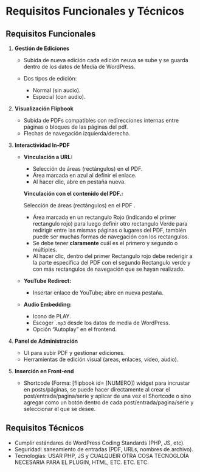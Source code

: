 # Requisitos Funcionales y Técnicos

## Requisitos Funcionales

1. **Gestión de Ediciones**

   - Subida de nueva edición cada edición neuva se sube y se guarda dentro de los datos de Media de WordPress.
   - Dos tipos de edición:

     - Normal (sin audio).
     - Especial (con audio).
2. **Visualización Flipbook**

   - Subida de PDFs compatibles con redirecciones internas entre páginas o bloques de las páginas del pdf.
   - Flechas de navegación izquierda/derecha.
3. **Interactividad In‑PDF**

   - **Vinculación a URL:**

     - Selección de áreas (rectángulos) en el PDF.
     - Área marcada en azul al definir el enlace.
     - Al hacer clic, abre en pestaña nueva.

     **Vinculación con el contenido del PDF.:**

     Selección de áreas (rectángulos) en el PDF .

     - Área marcada en un rectangulo Rojo (indicando el primer rectangulo rojo) para luego definir otro rectangulo Verde para redirigir entre las mismas páginas o lugares del PDF, también puede ser muchas formas de navegación con los rectangulos.
     - Se debe tener **claramente** cuál es el primero y segundo o múltiples.
     - Al hacer clic, dentro del primer Rectangulo rojo debe rederigir a la parte especifica del PDF con el segundo Rectangulo verde y con más rectangulos de navegación que se hayan realizado.
   - **YouTube Redirect:**

     - Insertar enlace de YouTube; abre en nueva pestaña.
   - **Audio Embedding:**

     - Icono de PLAY.
     - Escoger  `.mp3` desde los datos de media de WordPress.
     - Opción “Autoplay” en el frontend.
4. **Panel de Administración**

   - UI para subir PDF y gestionar ediciones.
   - Herramientas de edición visual (areas, enlaces, vídeo, audio).
5. **Inserción en Front‑end**

   - Shortcode (Forma: [flipbook id= [NUMERO]) widget para incrustar en posts/páginas, se puede hacer directamente al crear el post/entrada/pagina/serie y aplicar de una vez el Shortcode o sino agregar como un botón dentro de cada post/entrada/pagina/serie y seleccionar el que se desee.

## Requisitos Técnicos

- Cumplir estándares de WordPress Coding Standards (PHP, JS, etc).
- Seguridad: saneamiento de entradas (PDF, URLs, nombres de archivo).
- Tecnologías: USAR PHP, JS y CUALQUEIR OTRA COSA TECNOGLOÍA NECESARIA PARA EL PLUGIN, HTML, ETC. ETC. ETC.
